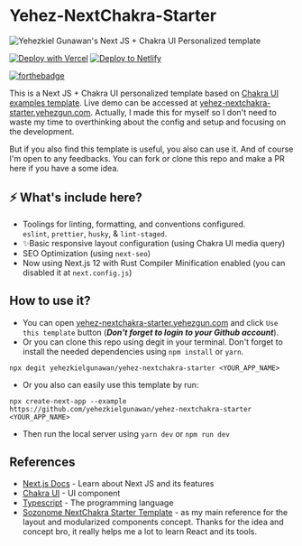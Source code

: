 # Yehez-NextChakra-Starter
![Yehezkiel Gunawan's Next JS + Chakra UI Personalized template](https://socialify.git.ci/yehezkielgunawan/yehez-nextchakra-starter/image?description=1&logo=https%3A%2F%2Fassets.vercel.com%2Fimage%2Fupload%2Fv1607554385%2Frepositories%2Fnext-js%2Fnext-logo.png&owner=1&pattern=Circuit%20Board&theme=Dark)

[![Deploy with Vercel](https://vercel.com/button)](https://vercel.com/import/git?s=https://github.com/yehezkielgunawan/yehez-nextchakra-starter) [![Deploy to Netlify](https://www.netlify.com/img/deploy/button.svg)](https://app.netlify.com/start/deploy?repository=https://github.com/yehezkielgunawan/yehez-nextchakra-starter)

[![forthebadge](https://res.cloudinary.com/yehez/image/upload/v1635325228/made-by-typescript_mz1tue.svg)](https://forthebadge.com)

This is a Next JS + Chakra UI personalized template based on [Chakra UI examples template](https://github.com/vercel/next.js/tree/canary/examples/with-chakra-ui-typescript). Live demo can be accessed at [yehez-nextchakra-starter.yehezgun.com](https://yehez-nextchakra-starter.yehezgun.com). Actually, I made this for myself so I don't need to waste my time to overthinking about the config and setup and focusing on the development.

But if you also find this template is useful, you also can use it. And of course I'm open to any feedbacks. You can fork or clone this repo and make a PR here if you have a some idea.

## ⚡ What's include here?

- Toolings for linting, formatting, and conventions configured. <br>
  `eslint`, `prettier`, `husky`, & `lint-staged`.
- ✨Basic responsive layout configuration (using Chakra UI media query)
- SEO Optimization (using `next-seo`)
- Now using Next.js 12 with Rust Compiler Minification enabled (you can disabled it at `next.config.js`)

## How to use it?

- You can open [yehez-nextchakra-starter.yehezgun.com](https://yehez-nextchakra-starter.yehezgun.com) and click `Use this template` button (**_Don't forget to login to your Github account_**).
- Or you can clone this repo using degit in your terminal. Don't forget to install the needed dependencies using `npm install` or `yarn`.

```
npx degit yehezkielgunawan/yehez-nextchakra-starter <YOUR_APP_NAME>
```

- Or you also can easily use this template by run:

```
npx create-next-app --example https://github.com/yehezkielgunawan/yehez-nextchakra-starter <YOUR_APP_NAME>
```

- Then run the local server using `yarn dev` or `npm run dev`

## References

- [Next.js Docs](https://nextjs.org/docs/getting-started) - Learn about Next JS and its features
- [Chakra UI](https://chakra-ui.com/) - UI component
- [Typescript](https://www.typescriptlang.org/) - The programming language
- [Sozonome NextChakra Starter Template](https://github.com/sozonome/nextchakra-starter) - as my main reference for the layout and modularized components concept. Thanks for the idea and concept bro, it really helps me a lot to learn React and its tools.
